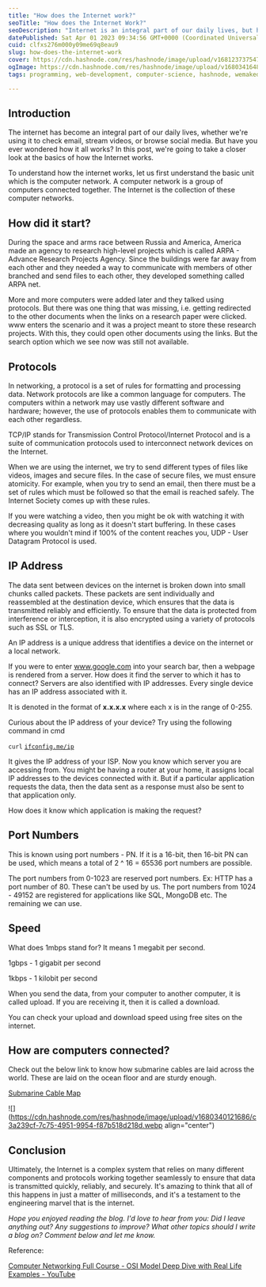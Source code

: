 ```yaml
---
title: "How does the Internet work?"
seoTitle: "How does the Internet Work?"
seoDescription: "Internet is an integral part of our daily lives, but have you ever wondered how it works?"
datePublished: Sat Apr 01 2023 09:34:56 GMT+0000 (Coordinated Universal Time)
cuid: clfxs276m000y09me69q8eau9
slug: how-does-the-internet-work
cover: https://cdn.hashnode.com/res/hashnode/image/upload/v1681237375473/4e4eed1e-2f55-46ef-8c13-edbe26801fa5.webp
ogImage: https://cdn.hashnode.com/res/hashnode/image/upload/v1680341648957/f9c21840-adc3-4979-b63e-37e327cd3716.jpeg
tags: programming, web-development, computer-science, hashnode, wemakedevs

---
```


## Introduction

The internet has become an integral part of our daily lives, whether we're using it to check email, stream videos, or browse social media. But have you ever wondered how it all works? In this post, we're going to take a closer look at the basics of how the Internet works.

To understand how the internet works, let us first understand the basic unit which is the computer network. A computer network is a group of computers connected together. The Internet is the collection of these computer networks.

## How did it start?

During the space and arms race between Russia and America, America made an agency to research high-level projects which is called ARPA - Advance Research Projects Agency. Since the buildings were far away from each other and they needed a way to communicate with members of other branched and send files to each other, they developed something called ARPA net.

More and more computers were added later and they talked using protocols. But there was one thing that was missing, i.e. getting redirected to the other documents when the links on a research paper were clicked. www enters the scenario and it was a project meant to store these research projects. With this, they could open other documents using the links. But the search option which we see now was still not available.

## Protocols

In networking, a protocol is a set of rules for formatting and processing data. Network protocols are like a common language for computers. The computers within a network may use vastly different software and hardware; however, the use of protocols enables them to communicate with each other regardless.

TCP/IP stands for Transmission Control Protocol/Internet Protocol and is a suite of communication protocols used to interconnect network devices on the Internet.

When we are using the internet, we try to send different types of files like videos, images and secure files. In the case of secure files, we must ensure atomicity. For example, when you try to send an email, then there must be a set of rules which must be followed so that the email is reached safely. The Internet Society comes up with these rules.

If you were watching a video, then you might be ok with watching it with decreasing quality as long as it doesn't start buffering. In these cases where you wouldn't mind if 100% of the content reaches you, UDP - User Datagram Protocol is used.

## IP Address

The data sent between devices on the internet is broken down into small chunks called packets. These packets are sent individually and reassembled at the destination device, which ensures that the data is transmitted reliably and efficiently. To ensure that the data is protected from interference or interception, it is also encrypted using a variety of protocols such as SSL or TLS.

An IP address is a unique address that identifies a device on the internet or a local network.

If you were to enter www.google.com into your search bar, then a webpage is rendered from a server. How does it find the server to which it has to connect? Servers are also identified with IP addresses. Every single device has an IP address associated with it.

It is denoted in the format of **x.x.x.x** where each x is in the range of 0-255.

Curious about the IP address of your device? Try using the following command in cmd

`curl` [`ifconfig.me/ip`](http://ifconfig.me/ip)

It gives the IP address of your ISP. Now you know which server you are accessing from. You might be having a router at your home, it assigns local IP addresses to the devices connected with it. But if a particular application requests the data, then the data sent as a response must also be sent to that application only.

How does it know which application is making the request?

## Port Numbers

This is known using port numbers - PN. If it is a 16-bit, then 16-bit PN can be used, which means a total of 2 ^ 16 = 65536 port numbers are possible.

The port numbers from 0-1023 are reserved port numbers. Ex: HTTP has a port number of 80. These can't be used by us. The port numbers from 1024 - 49152 are registered for applications like SQL, MongoDB etc. The remaining we can use.

## Speed

What does 1mbps stand for? It means 1 megabit per second.

1gbps - 1 gigabit per second

1kbps - 1 kilobit per second

When you send the data, from your computer to another computer, it is called upload. If you are receiving it, then it is called a download.

You can check your upload and download speed using free sites on the internet.

## How are computers connected?

Check out the below link to know how submarine cables are laid across the world. These are laid on the ocean floor and are sturdy enough.

[Submarine Cable Map](https://www.submarinecablemap.com/)

![](https://cdn.hashnode.com/res/hashnode/image/upload/v1680340121686/c3a239cf-7c75-4951-9954-f87b518d218d.webp align="center")

## Conclusion

Ultimately, the Internet is a complex system that relies on many different components and protocols working together seamlessly to ensure that data is transmitted quickly, reliably, and securely. It's amazing to think that all of this happens in just a matter of milliseconds, and it's a testament to the engineering marvel that is the internet.

*Hope you enjoyed reading the blog. I'd love to hear from you: Did I leave anything out? Any suggestions to improve? What other topics should I write a blog on? Comment below and let me know.*

Reference:

[Computer Networking Full Course - OSI Model Deep Dive with Real Life Examples - YouTube](https://www.youtube.com/watch?v=IPvYjXCsTg8&list=PL9gnSGHSqcnoqBXdMwUTRod4Gi3eac2Ak&index=4&ab_channel=KunalKushwaha)